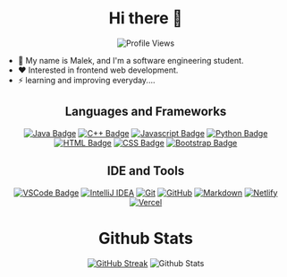 
<div align="center">
  
<h1>Hi there 👋</h1>
  
![Profile Views](https://komarev.com/ghpvc/?username=MalekZy&color=blue&style=flat-square&label=PROFILE+VIEWS)
  
</div>

- 🔭 My name is Malek, and I'm a software engineering student.
- ❤️ Interested in frontend web development.
- ⚡ learning and improving everyday....

<h2 align="center">Languages and Frameworks</h2>

<div align="center">

[![Java Badge](https://img.shields.io/badge/Java-ED8B00?style=for-the-badge&logo=java&logoColor=white)](#) 
[![C++ Badge](https://img.shields.io/badge/c++-00599C?style=for-the-badge&logo=c%2B%2B&logoColor=white)](#)
[![Javascript Badge](https://img.shields.io/badge/JavaScript-F7DF1E?style=for-the-badge&logo=javascript&logoColor=black)](#)
[![Python Badge](https://img.shields.io/badge/Python-646464?style=for-the-badge&logo=python)](#)
[![HTML Badge](https://img.shields.io/badge/HTML5-E34F26?style=for-the-badge&logo=html5&logoColor=white)](#)
[![CSS Badge](https://img.shields.io/badge/CSS3-1572B6?style=for-the-badge&logo=css3&logoColor=white)](#)
[![Bootstrap Badge](https://img.shields.io/badge/Bootstrap-563D7C?style=for-the-badge&logo=bootstrap&logoColor=white)](#)

</div>

<h2 align="center"> IDE and Tools </h2>

<div align="center">
  
[![VSCode Badge](https://img.shields.io/badge/Visual%20Studio%20Code-0078d7?style=for-the-badge&logo=visualstudiocode&logoColor=white)](https://code.visualstudio.com/) 
[![IntelliJ IDEA](https://img.shields.io/badge/IntelliJ%20IDEA-99509d?style=for-the-badge&logo=intellijidea)](https://www.jetbrains.com/idea/) 
[![Git](https://img.shields.io/badge/git-%23F05033.svg?style=for-the-badge&logo=git&logoColor=white)](https://git-scm.com/)
[![GitHub](https://img.shields.io/badge/github-%23121011.svg?style=for-the-badge&logo=github&logoColor=white)](https://github.com)
[![Markdown](https://img.shields.io/badge/Markdown-000000?style=for-the-badge&logo=markdown&logoColor=white)](https://www.markdownguide.org/)
[![Netlify](https://img.shields.io/badge/netlify-%23000000.svg?style=for-the-badge&logo=netlify&logoColor=#00C7B7)](https://www.netlify.com/)
[![Vercel](https://img.shields.io/badge/vercel-%23000000.svg?style=for-the-badge&logo=vercel&logoColor=white)](https://vercel.com/)
  
</div>

<h1 align="center"> Github Stats </h1>

<div align="center"> 
  
[![GitHub Streak](https://github-readme-streak-stats.herokuapp.com?user=MalekZy&theme=dark&hide_border=true&date_format=M%20j%5B%2C%20Y%5D)](https://git.io/streak-stats)
![Github Stats](https://github-readme-stats.vercel.app/api?username=MalekZy&icon_color=fb8c00&show_icons=true&hide_border=true&theme=dark)
  
</div>
